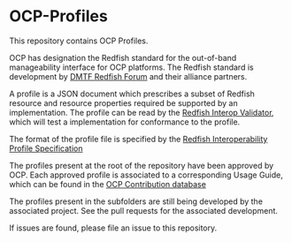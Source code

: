 # OCP-Profiles
This repository contains OCP Profiles.

OCP has designation the Redfish standard for the out-of-band manageability interface for OCP platforms. The Redfish standard is development by [DMTF Redfish Forum](http://dmtf.org/redfish) and their alliance partners.

A profile is a JSON document which prescribes a subset of Redfish resource and resource properties required be supported by an implementation.  The profile can be read by the [Redfish Interop Validator](https://github.com/DMTF/Redfish-Interop-Validator), which will test a implementation for conformance to the profile.

The format of the profile file is specified by the [Redfish Interoperability Profile Specification](https://www.dmtf.org/sites/default/files/standards/documents/DSP0272_1.4.0.pdf)

The profiles present at the root of the repository have been approved by OCP. Each approved profile is associated to a corresponding Usage Guide, which can be found in the [OCP Contribution database](https://www.opencompute.org/contributions)

The profiles present in the subfolders are still being developed by the associated project. See the pull requests for the associated development.

If issues are found, please file an issue to this repository.

